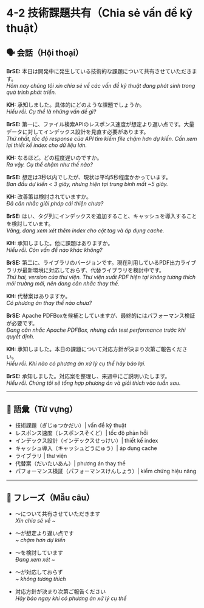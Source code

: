 # 4-2 技術課題共有（Chia sẻ vấn đề kỹ thuật）

## 🗣️ 会話（Hội thoại）

**BrSE:** 本日は開発中に発生している技術的な課題について共有させていただきます。  
*Hôm nay chúng tôi xin chia sẻ về các vấn đề kỹ thuật đang phát sinh trong quá trình phát triển.*  

**KH:** 承知しました。具体的にどのような課題でしょうか。  
*Hiểu rồi. Cụ thể là những vấn đề gì?*  

**BrSE:** 第一に、ファイル検索APIのレスポンス速度が想定より遅い点です。大量データに対してインデックス設計を見直す必要があります。  
*Thứ nhất, tốc độ response của API tìm kiếm file chậm hơn dự kiến. Cần xem lại thiết kế index cho dữ liệu lớn.*  

**KH:** なるほど。どの程度遅いのですか。  
*Ra vậy. Cụ thể chậm như thế nào?*  

**BrSE:** 想定は3秒以内でしたが、現状は平均5秒程度かかっています。  
*Ban đầu dự kiến < 3 giây, nhưng hiện tại trung bình mất ~5 giây.*  

**KH:** 改善策は検討されていますか。  
*Đã cân nhắc giải pháp cải thiện chưa?*  

**BrSE:** はい、タグ列にインデックスを追加すること、キャッシュを導入することを検討しています。  
*Vâng, đang xem xét thêm index cho cột tag và áp dụng cache.*  

**KH:** 承知しました。他に課題はありますか。  
*Hiểu rồi. Còn vấn đề nào khác không?*  

**BrSE:** 第二に、ライブラリのバージョンです。現在利用しているPDF出力ライブラリが最新環境に対応しておらず、代替ライブラリを検討中です。  
*Thứ hai, version của thư viện. Thư viện xuất PDF hiện tại không tương thích môi trường mới, nên đang cân nhắc thay thế.*  

**KH:** 代替案はありますか。  
*Có phương án thay thế nào chưa?*  

**BrSE:** Apache PDFBoxを候補としていますが、最終的にはパフォーマンス検証が必要です。  
*Đang cân nhắc Apache PDFBox, nhưng cần test performance trước khi quyết định.*  

**KH:** 承知しました。本日の課題について対応方針が決まり次第ご報告ください。  
*Hiểu rồi. Khi nào có phương án xử lý cụ thể hãy báo lại.*  

**BrSE:** 承知しました。対応案を整理し、来週中にご説明いたします。  
*Hiểu rồi. Chúng tôi sẽ tổng hợp phương án và giải thích vào tuần sau.*  

---

## 📖 語彙（Từ vựng）

- 技術課題（ぎじゅつかだい）| vấn đề kỹ thuật  
- レスポンス速度（レスポンスそくど）| tốc độ phản hồi  
- インデックス設計（インデックスせっけい）| thiết kế index  
- キャッシュ導入（キャッシュどうにゅう）| áp dụng cache  
- ライブラリ | thư viện  
- 代替案（だいたいあん）| phương án thay thế  
- パフォーマンス検証（パフォーマンスけんしょう）| kiểm chứng hiệu năng  

---

## 📝 フレーズ（Mẫu câu）

- ～について共有させていただきます  
  *Xin chia sẻ về ~*  

- ～が想定より遅い点です  
  *~ chậm hơn dự kiến*  

- ～を検討しています  
  *Đang xem xét ~*  

- ～が対応しておらず  
  *~ không tương thích*  

- 対応方針が決まり次第ご報告ください  
  *Hãy báo ngay khi có phương án xử lý cụ thể*  
